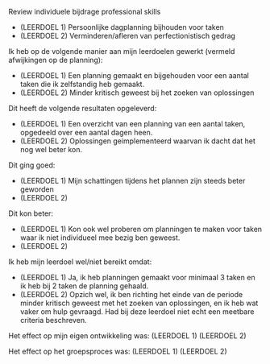 Review individuele bijdrage professional skills
- (LEERDOEL 1) Persoonlijke dagplanning bijhouden voor taken
- (LEERDOEL 2) Verminderen/afleren van perfectionistisch gedrag

Ik heb op de volgende manier aan mijn leerdoelen gewerkt (vermeld afwijkingen op de planning):
- (LEERDOEL 1) Een planning gemaakt en bijgehouden voor een aantal taken die ik zelfstandig heb gemaakt.
- (LEERDOEL 2) Minder kritisch geweest bij het zoeken van oplossingen

Dit heeft de volgende resultaten opgeleverd:
- (LEERDOEL 1) Een overzicht van een planning van een aantal taken, opgedeeld over een aantal dagen heen.
- (LEERDOEL 2) Oplossingen geimplementeerd waarvan ik dacht dat het nog wel beter kon.

Dit ging goed:
- (LEERDOEL 1) Mijn schattingen tijdens het plannen zijn steeds beter geworden
- (LEERDOEL 2) 

Dit kon beter:
- (LEERDOEL 1) Kon ook wel proberen om planningen te maken voor taken waar ik niet individueel mee bezig ben geweest.
- (LEERDOEL 2) 

Ik heb mijn leerdoel wel/niet bereikt omdat:
- (LEERDOEL 1) Ja, ik heb planningen gemaakt voor minimaal 3 taken en ik heb bij 2 taken de planning gehaald.
- (LEERDOEL 2) Opzich wel, ik ben richting het einde van de periode minder kritisch geweest met het zoeken van oplossingen, en ik heb wat vaker om hulp gevraagd. Had bij deze leerdoel niet echt een meetbare criteria beschreven.

Het effect op mijn eigen ontwikkeling was:
(LEERDOEL 1) 
(LEERDOEL 2) 

Het effect op het groepsproces was:
(LEERDOEL 1) 
(LEERDOEL 2) 
